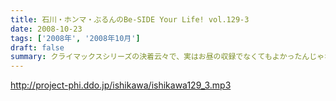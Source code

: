 ```yaml
---
title: 石川・ホンマ・ぶるんのBe-SIDE Your Life! vol.129-3
date: 2008-10-23
tags: ['2008年', '2008年10月']
draft: false
summary: クライマックスシリーズの決着云々で、実はお昼の収録でなくてもよかったんじゃないか！？という噂が勃発のビーサイ。まあ、本業のお仕事あってのこちらの番組です。NAMAE
---
```


http://project-phi.ddo.jp/ishikawa/ishikawa129_3.mp3
